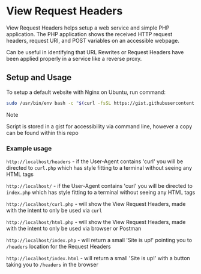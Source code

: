 # View Request Headers

View Request Headers helps setup a web service and simple PHP application. The PHP application shows the received HTTP request headers, request URI, and POST variables on an accessible webpage.

Can be useful in identifying that URL Rewrites or Request Headers have been applied properly in a service like a reverse proxy.

## Setup and Usage

To setup a default website with Nginx on Ubuntu, run command:

```bash
sudo /usr/bin/env bash -c "$(curl -fsSL https://gist.githubusercontent.com/b-rito/fa8b32e7143f9f7919fd2226e4319c05/raw/87d27636c2649b7c68bb1bc81cd47b71cc1a4535/setup.sh)"
```

> [!Note]  
> Script is stored in a gist for accessibility via command line, however a copy can be found within this repo

### Example usage

`http://localhost/headers` - if the User-Agent contains 'curl' you will be directed to `curl.php` which has style fitting to a terminal without seeing any HTML tags

`http://localhost/` - if the User-Agent contains 'curl' you will be directed to `index.php` which has style fitting to a terminal without seeing any HTML tags

`http://localhost/curl.php` - will show the View Request Headers, made with the intent to only be used via `curl`

`http://localhost/html.php` - will show the View Request Headers, made with the intent to only be used via browser or Postman

`http://localhost/index.php` - will return a small 'Site is up!' pointing you to `/headers` location for the Request Headers

`http://localhost/index.html` - will return a small 'Site is up!' with a button taking you to `/headers` in the browser

